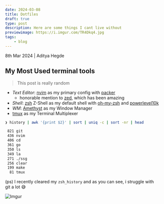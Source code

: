 ```yaml
---
date: 2024-03-08
title: Dotfiles
draft: true
type: post
description: Here are some things I cant live without
previewimage: https://i.imgur.com/TR4Dkq4.jpg 
tags:
    - blog
---
```


8th Mar 2024 | Aditya Hegde

## My Most Used terminal tools

> This post is really random

- *Text Editor*: [nvim](https://neovim.io/) as my primary config with [packer](https://github.com/wbthomason/packer.nvim)
    - honorable mention to [zed](https://zed.dev/), which has been amazing
- *Shell*: [zsh](https://en.wikipedia.org/wiki/Z_shell) Z-Shell as my default shell with [oh-my-zsh](https://ohmyz.sh/) and [powerlevel10k](https://github.com/romkatv/powerlevel10k)
- *WM*: [Amethyst](https://github.com/ianyh/Amethyst) as my Window Manager
- [tmux](https://github.com/tmux/tmux/wiki) as my Terminal Multiplexer


```bash
❯ history | awk '{print $2}' | sort | uniq -c | sort -nr | head

 821 git
 436 nvim
 406 cd
 361 go
 350 ls
 349 la
 271 ./ssg
 256 clear
 199 make
  81 tmux
```
(ps) I recently cleared my `zsh_history` and as you can see, i struggle with git a lot 😅

![Imgur](https://i.imgur.com/TR4Dkq4.jpg)
